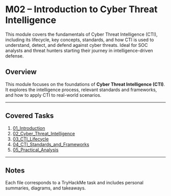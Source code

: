 # M02 – Introduction to Cyber Threat Intelligence
This module covers the fundamentals of Cyber Threat Intelligence (CTI), including its lifecycle, key concepts, standards, and how CTI is used to understand, detect, and defend against cyber threats. Ideal for SOC analysts and threat hunters starting their journey in intelligence-driven defense.


## Overview

This module focuses on the foundations of **Cyber Threat Intelligence (CTI)**.  
It explores the intelligence process, relevant standards and frameworks, and how to apply CTI to real-world scenarios.

---

## Covered Tasks

1. [01_Introduction](M02_Intro_To_Cyber_Threat_Intel/M02_Intro_To_Cyber_Threat_Intel/01_Introduction.md)  
2. [02_Cyber_Threat_Intelligence](./02_Cyber_Threat_Intelligence.md)  
3. [03_CTI_Lifecycle](./03_CTI_Lifecycle.md)  
4. [04_CTI_Standards_and_Frameworks](./04_CTI_Standards_and_Frameworks.md)  
5. [05_Practical_Analysis](./05_Practical_Analysis.md)

---

## Notes

Each file corresponds to a TryHackMe task and includes personal summaries, diagrams, and takeaways.  
